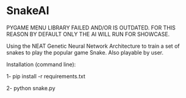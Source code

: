 # SnakeAI
PYGAME MENU LIBRARY FAILED AND/OR IS OUTDATED. FOR THIS REASON BY DEFAULT ONLY THE AI WILL RUN FOR SHOWCASE.

Using the NEAT Genetic Neural Network Architecture to train a set of snakes to play the popular game Snake. Also playable by user.

Installation (command line):

1- pip install -r requirements.txt

2- python snake.py
